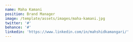 ```yaml
---
name: Maha Kamani
position: Brand Manager
image: /template/assets/images/maha-kamani.jpg
twitter: '#'
behance: '#'
linkedin: 'https://www.linkedin.com/in/mahshidkamangari/'
---
```


